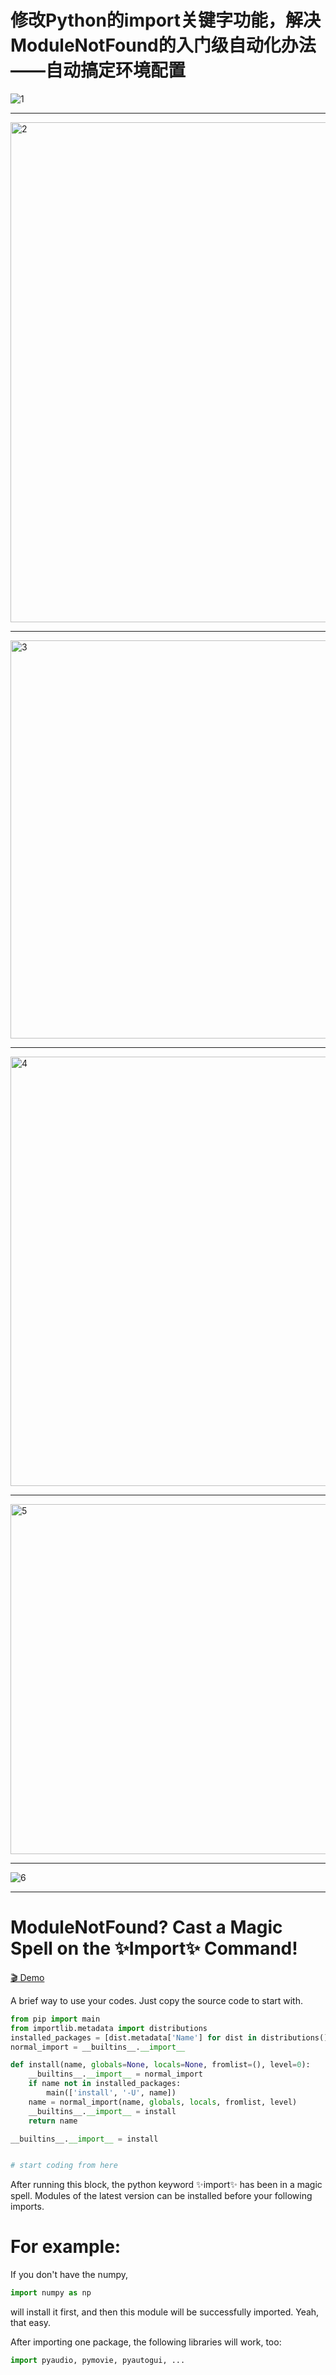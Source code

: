# 修改Python的import关键字功能，解决ModuleNotFound的入门级自动化办法——自动搞定环境配置

![1](https://github.com/user-attachments/assets/82381d1c-5056-42e5-bd38-ae58aca8f354)

---

<img width="841" height="800" alt="2" src="https://github.com/user-attachments/assets/894b46af-82d5-45a5-b5cd-e12d63dd60da" />

---

<img width="1200" height="637" alt="3" src="https://github.com/user-attachments/assets/5adc9bce-6478-43ba-868a-59823184c437" />

---

<img width="1200" height="687" alt="4" src="https://github.com/user-attachments/assets/1826d45b-46d7-4a1d-9212-3099cb5f995c" />

---

<img width="1200" height="560" alt="5" src="https://github.com/user-attachments/assets/252ae135-16b8-4cd9-88eb-2cabd69b0ce0" />

---

![6](https://github.com/user-attachments/assets/f60746d4-2210-44ee-afa9-7f5f9c754708)

---
# ModuleNotFound? Cast a Magic Spell on the ✨Import✨ Command!
[🎬 Demo](https://github.com/Magic-Abracadabra/magic-import/blob/main/Demo.mp4)

A brief way to use your codes. Just copy the source code to start with.
```python
from pip import main
from importlib.metadata import distributions
installed_packages = [dist.metadata['Name'] for dist in distributions()]
normal_import = __builtins__.__import__

def install(name, globals=None, locals=None, fromlist=(), level=0):
	__builtins__.__import__ = normal_import
	if name not in installed_packages:
		main(['install', '-U', name])
	name = normal_import(name, globals, locals, fromlist, level)
	__builtins__.__import__ = install
	return name

__builtins__.__import__ = install


# start coding from here
```
After running this block, the python keyword ✨import✨ has been in a magic spell. Modules of the latest version can be installed before your following imports.

# For example:

If you don't have the numpy,
```python
import numpy as np
```
will install it first, and then this module will be successfully imported. Yeah, that easy.

After importing one package, the following libraries will work, too:
```python
import pyaudio, pymovie, pyautogui, ...
```
